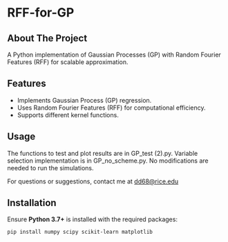 # RFF-for-GP  

## About The Project  
A Python implementation of Gaussian Processes (GP) with Random Fourier Features (RFF) for scalable approximation.  

## Features  
- Implements Gaussian Process (GP) regression.  
- Uses Random Fourier Features (RFF) for computational efficiency.  
- Supports different kernel functions.  

## Usage
The functions to test and plot results are in GP_test (2).py.
Variable selection implementation is in GP_no_scheme.py.
No modifications are needed to run the simulations.


For questions or suggestions, contact me at dd68@rice.edu 
## Installation  
Ensure **Python 3.7+** is installed with the required packages:  
```bash
pip install numpy scipy scikit-learn matplotlib

